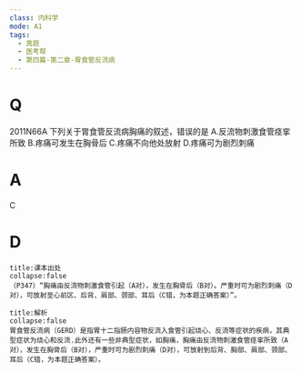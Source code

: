 ```yaml
---
class: 内科学
mode: A1
tags:
  - 真题
  - 医考帮
  - 第四篇-第二章-胃食管反流病
---
```


# Q
2011N66A 下列关于胃食管反流病胸痛的叙述，错误的是
A.反流物刺激食管痉挛所致
B.疼痛可发生在胸骨后
C.疼痛不向他处放射
D.疼痛可为剧烈刺痛

# A
C
# D
```ad-note
title:课本出处
collapse:false
（P347）“胸痛由反流物刺激食管引起（A对），发生在胸骨后（B对）。严重时可为剧烈刺痛（D对），可放射至心前区、后背、肩部、颈部、耳后（C错，为本题正确答案）”。
```

```ad-summary
title:解析
collapse:false
胃食管反流病（GERD）是指胃十二指肠内容物反流入食管引起烧心、反流等症状的疾病，其典型症状为烧心和反流.此外还有一些非典型症状，如胸痛，胸痛由反流物刺激食管痉挛所致（A对），发生在胸骨后（B对），严重时可为剧烈刺痛（D对），可放射到后背、胸部、肩部、颈部、耳后（C错，为本题正确答案）。
```

